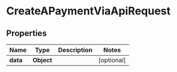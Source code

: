 

# CreateAPaymentViaApiRequest


## Properties

| Name | Type | Description | Notes |
|------------ | ------------- | ------------- | -------------|
|**data** | **Object** |  |  [optional] |



